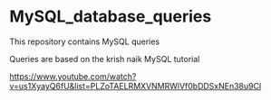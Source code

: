 # MySQL_database_queries

This repository contains MySQL queries

Queries are based on the krish naik MySQL tutorial

https://www.youtube.com/watch?v=us1XyayQ6fU&list=PLZoTAELRMXVNMRWlVf0bDDSxNEn38u9Cl

